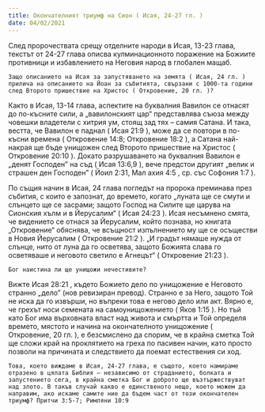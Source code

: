 ```yaml
---
title: Окончателният триумф на Сион ( Исая, 24-27 гл. )
date: 04/02/2021
---
```


След пророчествата срещу отделните народи в Исая, 13-23 глава, текстът от 24-27 глава описва кулминационното поражение на Божиите противници и избавлението на Неговия народ в глобален мащаб.

`Защо описанието на Исая за запустяването на земята ( Исая, 24 гл. ) прилича на описанието на Йоан за събитията, свързани с 1000-та години след Второто пришествие на Христос ( Откровение, 20 гл. )?`

Както в Исая, 13-14 глава, аспектите на буквалния Вавилон се отнасят до по-късните сили, а „вавилонският цар“ представлява съюза между човешки владетели с хитрия ум, стоящ зад тях – самия Сатана. И така, вестта, че Вавилон е паднал ( Исая 21:9 ), може да се повтори в по-късни времена ( Откровение 14:8; Откровение 18:2 ), а Сатана най-накрая ще бъде унищожен след Второто пришествие на Христос ( Откровение 20:10 ). Докато разрушаването на буквалния Вавилон е „денят Господен” на съд ​​( Исая 13:6,9 ), вече предстои другият „велик и страшен ден Господен” ( Йоил 2:31, Мал ахия 4:5 , ср. със Софония 1:7 ).

По същия начин в Исая, 24 глава погледът на пророка преминава през събития, с които е запознат, до времето, когато „луната ще се смути и слънцето ще се засрами; защото Господ на Силите ще царува на Сионския хълм и в Йерусалим“ ( Исая 24:23 ). Исая несъмнено смята, че видението се отнася за Йерусалим, който познава, но книгата „Откровение“ обяснява, че всъщност изпълнението му ще се осъществи в Новия Йерусалим ( Откровение 21:2 ). „И градът нямаше нужда от слънце, нито от луна да го осветява, защото Божията слава го осветяваше и неговото светило е Агнецът“ ( Откровение 21:23 ).

`Бог наистина ли ще унищожи нечестивите?`

Вижте Исая 28:21 , където Божието дело по унищожение е Неговото странно „дело” (нов ревизиран превод). Странно е за Него, защото Той не иска да го извърши, но въпреки това е негово дело или акт. Вярно е, че грехът носи семената на самоунищожението ( Яков 1:15 ). Но тъй като Бог има върховната власт над живота и смъртта и Той определя времето, мястото и начина на окончателното унищожение ( Откровение, 20 гл. ), е безсмислено да спорим, че в крайна сметка Той ще сложи край на проклятието на греха по пасивен начин, като просто позволи на причината и следствието да поемат естествения си ход.

`Това, което виждаме в Исая, 24-27 глава, е същото, което намираме отразено в цялата Библия – независимо от страданието, болката и запустението сега, в крайна сметка Бог и доброто ще възтържествуват над злото. В такъв случай какво е единственото нещо, което можем да направим, ако искаме самите ние да бъдем част от този окончателен триумф? Притчи 3:5-7; Римляни 10:9`